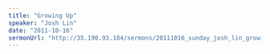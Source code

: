 ```yaml
---
title: "Growing Up"
speaker: "Josh Lin"
date: "2011-10-16"
sermonUrl: "http://35.190.93.184/sermons/20111016_sunday_josh_lin_growing_up.mp3"
---
```


